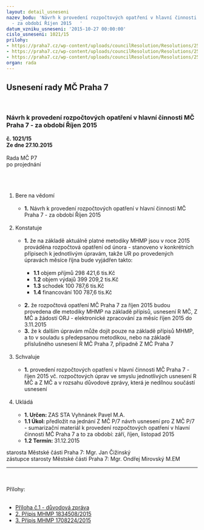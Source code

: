 ```yaml
---
layout: detail_usneseni
nazev_bodu: 'Návrh k provedení rozpočtových opatření v hlavní činnosti MČ Praha 7
  - za období Říjen 2015   '
datum_vzniku_usneseni: '2015-10-27 00:00:00'
cislo_usneseni: 1021/15
prilohy:
- https://praha7.cz/wp-content/uploads/councilResolution/Resolutions/25828/1021_15_pril1.doc
- https://praha7.cz/wp-content/uploads/councilResolution/Resolutions/25828/69-15-p%c5%99%c3%adloha_%c4%8d_2_mhmp_1834508_15_v%c3%bdkon_soci%c3%a1ln%c3%ad_pr%c3%a1ce.doc
- https://praha7.cz/wp-content/uploads/councilResolution/Resolutions/25828/69-15-p%c5%99%c3%adloha_%c4%8d_3_mhmp_1708224_2015.pdf
organ: rada
---
```

<div id="ucUsn_pList" class="usn">
	<span><h2>Usnesení rady MČ Praha 7 </h2>
<br></span><div class="standBody">
<span><h3>Návrh k provedení rozpočtových opatření v hlavní činnosti MČ Praha 7 - za období Říjen 2015   </h3></span><div class="center">
		<strong>č. 1021/15</strong><br>
	</div>
<div class="center">
		<strong>Ze dne 27.10.2015</strong><br><br>
	</div>Rada MČ P7<br>po projednání<br><br><br><ol>
<br><li>Bere na vědomí<br><ul>
<br><li>
<strong>1.</strong> Návrh k provedení rozpočtových opatření v hlavní činnosti MČ Praha 7 - za období Říjen 2015 </li>
</ul>
<br>
</li>
<li>Konstatuje<br><ul>
<br><li>
<strong>1.</strong> že na základě aktuálně platné metodiky MHMP jsou v roce 2015 prováděna rozpočtová opatření od února - stanoveno v konkrétních přípisech k jednotlivým úpravám, takže UR po provedených úpravách měsíce října bude vyjádřen takto:<br><ul>
<br><li>
<strong>1.1</strong> objem příjmů 298 421,6 tis.Kč<br>
</li>
<li>
<strong>1.2</strong> objem výdajů 399 209,2 tis.Kč<br>
</li>
<li>
<strong>1.3</strong> schodek 100 787,6 tis.Kč<br>
</li>
<li>
<strong>1.4</strong> financování 100 787,6 tis.Kč</li>
</ul>
<br>
</li>
<li>
<strong>2.</strong> že rozpočtová opatření MČ Praha 7 za říjen 2015 budou provedena dle metodiky MHMP na základě přípisů, usnesení R MČ, Z MČ a žádostí ORJ - elektronické zpracování za měsíc říjen 2015 do 3.11.2015<br>
</li>
<li>
<strong>3.</strong> že k dalším úpravám může dojít pouze na základě přípisů MHMP, a to v souladu s předepsanou metodikou, nebo na základě příslušného usnesení R MČ Praha 7, případně Z MČ Praha 7 </li>
</ul>
<br>
</li>
<li>Schvaluje<br><ul>
<br><li>
<strong>1.</strong> provedení rozpočtových opatření v hlavní činnosti MČ Praha 7 - říjen 2015 vč. rozpočtových úprav ve smyslu jednotlivých usnesení R MČ a Z MČ a v rozsahu důvodové zprávy, která je nedílnou součástí usnesení </li>
</ul>
<br>
</li>
<li>Ukládá<br><ul>
<br><li>
<strong>1. Určen: </strong>ZAS STA Vyhnánek Pavel M.A.<br>
</li>
<li>
<strong>1.1 Úkol: </strong>předložit na jednání Z MČ P/7 návrh usnesení pro Z MČ P/7 - sumarizační materiál k provedení rozpočtových opatření v hlavní činnosti MČ Praha 7 a to za období: září, říjen, listopad 2015<br>
</li>
<li>
<strong>1.2 Termín: </strong>31.12.2015</li>
</ul>
</li>
</ol>starosta Městské části Praha 7: Mgr. Jan Čižinský<br>zástupce starosty Městské části Praha 7: Mgr. Ondřej Mirovský M.EM <br><hr>
<br><br>Přílohy: <br><ul>
<br><li>
<a href="/zdroj.aspx?typ=4&amp;Id=67600&amp;sh=-649809835" target="_blank" title="Odkaz na soubor - 86,5 kB - nové okno">Příloha č.1 - důvodová zpráva</a><br>
</li>
<li>
<a href="/zdroj.aspx?typ=4&amp;id=67525&amp;sh=-1344776363" target="_blank" title="Odkaz na soubor - 47,5 kB - nové okno">2. Přípis MHMP 1834508/2015 </a><br>
</li>
<li><a href="/zdroj.aspx?typ=4&amp;id=67526&amp;sh=-1344539787" target="_blank" title="Odkaz na soubor - 1 MB - nové okno">3. Přípis MHMP 1708224/2015 </a></li>
</ul>
</div>
</div>
